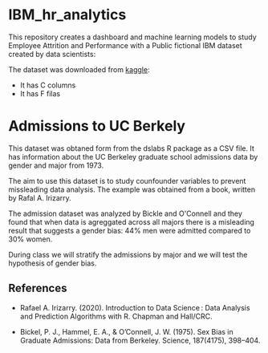 # IBM_hr_analytics
This repository creates a dashboard and machine learning models to study Employee Attrition and Performance with a Public fictional IBM dataset created by data scientists:

The dataset was downloaded from [kaggle](https://www.kaggle.com/datasets/uniabhi/ibm-hr-analytics-employee-attrition-performance):

- It has C columns
- It has F filas

# Admissions to UC Berkely 

This dataset was obtaned form from the dslabs R package as a CSV file. It has information about 
the UC Berkeley graduate school admissions data by gender and major from 1973.

The aim to use this dataset is to study counfounder variables to prevent missleading data analysis. The example was obtained from a book, written by Rafal A. Irizarry.

The admission dataset was analyzed by Bickle and O'Connell and they found that when data is agreggated across all majors there is a misleading result that suggests a gender bias: 44% men were admitted compared to 30% women. 

During class we will stratify the admissions by major and we will test the hypothesis of gender bias.


## References

- Rafael A. Irizarry. (2020). Introduction to Data Science : Data Analysis and Prediction Algorithms with R. Chapman and Hall/CRC. 

- Bickel, P. J., Hammel, E. A., & O’Connell, J. W. (1975). Sex Bias in Graduate
Admissions: Data from Berkeley. Science, 187(4175), 398–404. 



